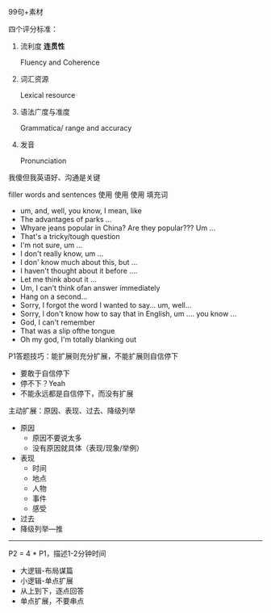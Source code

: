 99句+素材

四个评分标准：

1. 流利度 **连贯性**

   Fluency and Coherence

2. 词汇资源

   Lexical resource

3. 语法广度与准度

   Grammatica/ range and accuracy

4. 发音

   Pronunciation

我傻但我英语好、沟通是关键



filler words and sentences 使用 使用 使用 填充词

- um, and, well, you know, I mean, like
- The advantages of parks ...
- Whyare jeans popular in China? Are they popular??? Um ...
- That's a tricky/tough question
- I'm not sure, um ...
- I don't really know, um ...
- I don' know much about this, but ...
- I haven't thought about it before ....
- Let me think about it ...
- Um, I can't think ofan answer immediately
- Hang on a second...
- Sorry, I forgot the word l wanted to say... um, well...
- Sorry, l don't know how to say that in English, um .... you know ...
- God, I can't remember
- That was a slip ofthe tongue
- Oh my god, I'm totally blanking out



P1答题技巧：能扩展则充分扩展，不能扩展则自信停下

- 要敢于自信停下
- 停不下？Yeah
- 不能永远都是自信停下，而没有扩展

主动扩展：原因、表现、过去、降级列举

- 原因
  - 原因不要说太多
  - 没有原因就具体（表现/现象/举例）
- 表现
  - 时间
  - 地点
  - 人物
  - 事件
  - 感受
- 过去
- 降级列举—推



----------------

P2 = 4 * P1，描述1-2分钟时间

- 大逻辑-布局谋篇
- 小逻辑-单点扩展
- 从上到下，逐点回答
- 单点扩展，不要串点

